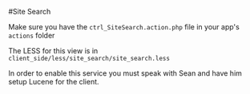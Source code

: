 #Site Search

Make sure you have the `ctrl_SiteSearch.action.php` file in your app's `actions` folder

The LESS for this view is in `client_side/less/site_search/site_search.less`

In order to enable this service you must speak with Sean and have him setup Lucene for the client.